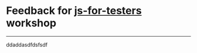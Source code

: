 # Feedback for [js-for-testers](https://github.com/danrusu/js-for-testers) workshop

***
ddaddasdfdsfsdf